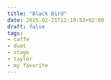 ```yaml
---
title: "Black Bird"
date: 2015-02-21T12:19:53+02:00
draft: false
tags:
- caffe
- duet
- stage
- taylor
- my favorite
---
```



